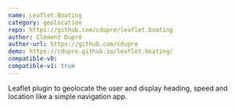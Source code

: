 ```yaml
---
name: Leaflet.Boating
category: geolocation
repo: https://github.com/cdupre/leaflet.boating
author: Clément Dupré
author-url: https://github.com/cdupre
demo: https://cdupre.github.io/leaflet.boating/
compatible-v0:
compatible-v1: true
---
```


Leaflet plugin to geolocate the user and display heading, speed and location like a simple navigation app.
